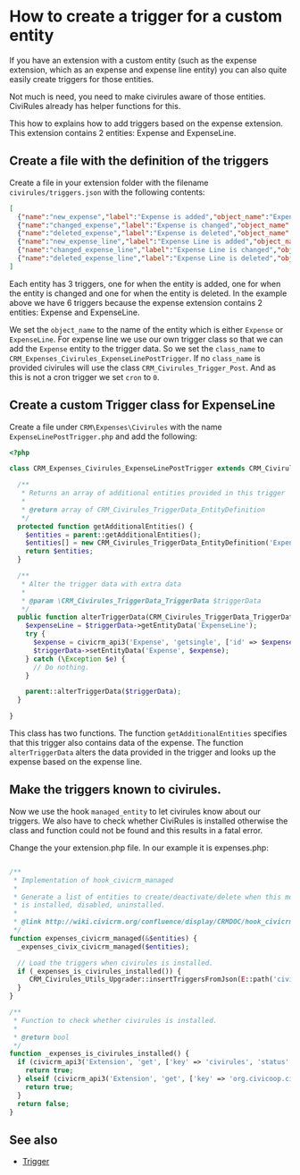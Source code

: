 # How to create a trigger for a custom entity

If you have an extension with a custom entity (such as the expense extension, which as an expense and expense line entity) you can also quite easily create triggers for those entities.

Not much is need, you need to make civirules aware of those entities. CiviRules already has helper functions for this.

This how to explains how to add triggers based on the expense extension. This extension contains 2 entities: Expense and ExpenseLine.

## Create a file with the definition of the triggers

Create a file in your extension folder with the filename `civirules/triggers.json` with the following contents:

```json
[
  {"name":"new_expense","label":"Expense is added","object_name":"Expense","op":"create","class_name":null,"cron":"0"},
  {"name":"changed_expense","label":"Expense is changed","object_name":"Expense","op":"edit","class_name":null,"cron":"0"},
  {"name":"deleted_expense","label":"Expense is deleted","object_name":"Expense","op":"delete","class_name":null,"cron":"0"},
  {"name":"new_expense_line","label":"Expense Line is added","object_name":"ExpenseLine","op":"create","class_name":"CRM_Expenses_Civirules_ExpenseLinePostTrigger","cron":"0"},
  {"name":"changed_expense_line","label":"Expense Line is changed","object_name":"ExpenseLine","op":"edit","class_name":"CRM_Expenses_Civirules_ExpenseLinePostTrigger","cron":"0"},
  {"name":"deleted_expense_line","label":"Expense Line is deleted","object_name":"ExpenseLine","op":"delete","class_name":"CRM_Expenses_Civirules_ExpenseLinePostTrigger","cron":"0"}
]
```

Each entity has 3 triggers, one for when the entity is added, one for when the entity is changed and one for when the entity is deleted. In the example above we have 6 triggers because the expense extension contains 2 entities: Expense and ExpenseLine.

We set the `object_name` to the name of the entity which is either `Expense` or `ExpenseLine`.
For expense line we use our own trigger class so that we can add the `Expense` entity to the trigger data. So we set the `class_name` to `CRM_Expenses_Civirules_ExpenseLinePostTrigger`. If no `class_name` is provided civirules will use the class `CRM_Civirules_Trigger_Post`.
And as this is not a cron trigger we set `cron` to `0`.

## Create a custom Trigger class for ExpenseLine

Create a file under `CRM\Expenses\Civirules` with the name `ExpenseLinePostTrigger.php` and add the following:

```php
<?php

class CRM_Expenses_Civirules_ExpenseLinePostTrigger extends CRM_Civirules_Trigger_Post {

  /**
   * Returns an array of additional entities provided in this trigger
   *
   * @return array of CRM_Civirules_TriggerData_EntityDefinition
   */
  protected function getAdditionalEntities() {
    $entities = parent::getAdditionalEntities();
    $entities[] = new CRM_Civirules_TriggerData_EntityDefinition('Expense', 'Expense', 'CRM_Expenses_DAO_Expense' , 'Expense');
    return $entities;
  }

  /**
   * Alter the trigger data with extra data
   *
   * @param \CRM_Civirules_TriggerData_TriggerData $triggerData
   */
  public function alterTriggerData(CRM_Civirules_TriggerData_TriggerData &$triggerData) {
    $expenseLine = $triggerData->getEntityData('ExpenseLine');
    try {
      $expense = civicrm_api3('Expense', 'getsingle', ['id' => $expenseLine['expense_id']]);
      $triggerData->setEntityData('Expense', $expense);
    } catch (\Exception $e) {
      // Do nothing.
    }

    parent::alterTriggerData($triggerData);
  }

}

```

This class has two functions. The function `getAdditionalEntities` specifies that this trigger also contains data of the expense.
The function `alterTriggerData` alters the data provided in the trigger and looks up the expense based on the expense line.

## Make the triggers known to civirules.

Now we use the hook `managed_entity` to let civirules know about our triggers. We also have to check whether CiviRules is installed otherwise the class and function could not be found and this results in a fatal error.

Change the your extension.php file. In our example it is expenses.php:

```php

/**
 * Implementation of hook_civicrm_managed
 *
 * Generate a list of entities to create/deactivate/delete when this module
 * is installed, disabled, uninstalled.
 *
 * @link http://wiki.civicrm.org/confluence/display/CRMDOC/hook_civicrm_managed
 */
function expenses_civicrm_managed(&$entities) {
  _expenses_civix_civicrm_managed($entities);

  // Load the triggers when civirules is installed.
  if (_expenses_is_civirules_installed()) {
     CRM_Civirules_Utils_Upgrader::insertTriggersFromJson(E::path('civirules/triggers.json'));
  }
}

/**
 * Function to check whether civirules is installed.
 *
 * @return bool
 */
function _expenses_is_civirules_installed() {
  if (civicrm_api3('Extension', 'get', ['key' => 'civirules', 'status' => 'installed'])['count']) {
    return true;
  } elseif (civicrm_api3('Extension', 'get', ['key' => 'org.civicoop.civirules', 'status' => 'installed'])['count']) {
    return true;
  }
  return false;
}
```

## See also

* [Trigger](./trigger.md)
